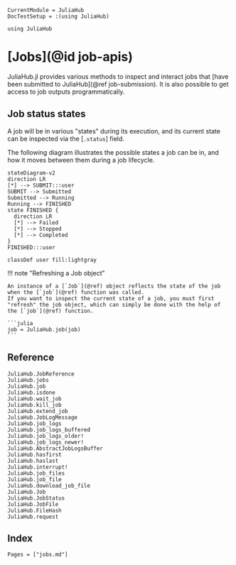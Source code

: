```@meta
CurrentModule = JuliaHub
DocTestSetup = :(using JuliaHub)
```
```@setup examples
using JuliaHub
```

# [Jobs](@id job-apis)

JuliaHub.jl provides various methods to inspect and interact jobs that [have been submitted to JuliaHub](@ref job-submission).
It is also possible to get access to job outputs programmatically.

## Job status states

A job will be in various "states" during its execution, and its current state can be inspected via the [`.status`] field.

The following diagram illustrates the possible states a job can be in, and how it moves between them during a job lifecycle.

```mermaid
stateDiagram-v2
direction LR
[*] --> SUBMIT:::user
SUBMIT --> Submitted
Submitted --> Running
Running --> FINISHED
state FINISHED {
  direction LR
  [*] --> Failed
  [*] --> Stopped
  [*] --> Completed
}
FINISHED:::user

classDef user fill:lightgray
```

!!! note "Refreshing a Job object"

    An instance of a [`Job`](@ref) object reflects the state of the job when the [`job`](@ref) function was called.
    If you want to inspect the current state of a job, you must first "refresh" the job object, which can simply be done with the help of the [`job`](@ref) function.

    ```julia
    job = JuliaHub.job(job)
    ```

## Reference

```@docs
JuliaHub.JobReference
JuliaHub.jobs
JuliaHub.job
JuliaHub.isdone
JuliaHub.wait_job
JuliaHub.kill_job
JuliaHub.extend_job
JuliaHub.JobLogMessage
JuliaHub.job_logs
JuliaHub.job_logs_buffered
JuliaHub.job_logs_older!
JuliaHub.job_logs_newer!
JuliaHub.AbstractJobLogsBuffer
JuliaHub.hasfirst
JuliaHub.haslast
JuliaHub.interrupt!
JuliaHub.job_files
JuliaHub.job_file
JuliaHub.download_job_file
JuliaHub.Job
JuliaHub.JobStatus
JuliaHub.JobFile
JuliaHub.FileHash
JuliaHub.request
```

## Index

```@index
Pages = ["jobs.md"]
```
